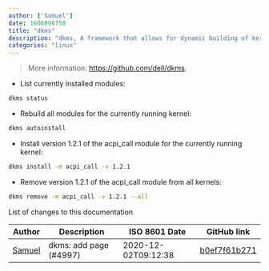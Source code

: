 ```yaml
---
author: ['Samuel']
date: 1606896758
title: "dkms"
description: "dkms, A framework that allows for dynamic building of kernel modules."
categories: "linux"
---
```

> More information: <https://github.com/dell/dkms>.

- List currently installed modules:

```bash
dkms status
```

- Rebuild all modules for the currently running kernel:

```bash
dkms autoinstall
```

- Install version 1.2.1 of the acpi_call module for the currently running kernel:

```bash
dkms install -m acpi_call -v 1.2.1
```

- Remove version 1.2.1 of the acpi_call module from all kernels:

```bash
dkms remove -m acpi_call -v 1.2.1 --all
```
List of changes to this documentation


Author | Description | ISO 8601 Date | GitHub link
------|-----|-----|-----
[Samuel](mailto:samuel.woon@protonmail.com) | dkms: add page (#4997) | 2020-12-02T09:12:38 | [b0ef7f61b271](https://github.com/tldr-pages/tldr/commit/b0ef7f61b271b1b57a1f25b332dbcee2caeb4694)

